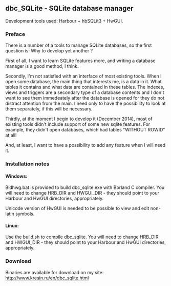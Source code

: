 ## dbc_SQLite - SQLite database manager

Development tools used: Harbour + hbSQLit3 + HwGUI.

### Preface

There is a number of a tools to manage SQLite databases, so the first question is:
  Why to develop yet another ?

   First of all, I want to learn SQLite features more, and writing a database manager is
a good method, I think.

   Secondly, I'm not satisfied with an interface of most existing tools. When I open some
database, the main thing that interests me, is a data in it. What tables it contains and
what data are contained in these tables. The indexes, views and triggers are a secondary
type of a database contents and I don't want to see them immedeately after the database
is opened for they do not distract attention from the main. I need only to have the
possibility to look at them separately, if this will be necessary.

   Thirdly, at the moment I begin to develop it (December 2014), most of existing tools didn't include
support of some new sqlite features. For example, they didn't open databases, which had tables
"WITHOUT ROWID" at all!

   And, at least, I want to have a possibility to add any feature when I will need it.

### Installation notes
#### Windows:

Bldhwg.bat is provided to build dbc_sqlite.exe with Borland C compiler.
You will need to change HRB_DIR and HWGUI_DIR - they should point to your Harbour and HwGUI directories, appropriately.

Unicode version of HwGUI is needed to be possible to view and edit non-latin symbols.

#### Linux:

Use the build.sh to compile dbc_sqlite.
You will need to change HRB_DIR and HWGUI_DIR - they should point to your Harbour and HwGUI directories, appropriately.

### Download

Binaries are available for download on my site: http://www.kresin.ru/en/dbc_sqlite.html
